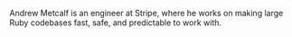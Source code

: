 Andrew Metcalf is an engineer at Stripe, where he works on making large Ruby codebases fast, safe, and predictable to work with.
